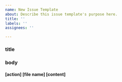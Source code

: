 ```yaml
---
name: New Issue Template
about: Describe this issue template's purpose here.
title: ''
labels: ''
assignees: ''

---
```


### title


### body

#### [action] [file name] [content]
